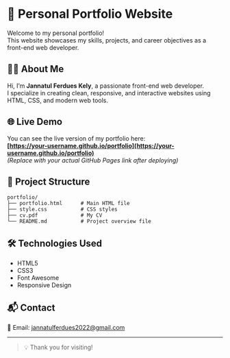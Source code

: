 # 💼 Personal Portfolio Website

Welcome to my personal portfolio!  
This website showcases my skills, projects, and career objectives as a front-end web developer.

## 👩‍💻 About Me

Hi, I’m **Jannatul Ferdues Kely**, a passionate front-end web developer.  
I specialize in creating clean, responsive, and interactive websites using HTML, CSS, and modern web tools.

## 🌐 Live Demo

You can see the live version of my portfolio here:  
**[https://your-username.github.io/portfolio](https://your-username.github.io/portfolio)**  
*(Replace with your actual GitHub Pages link after deploying)*

## 📁 Project Structure

```
portfolio/
├── portfolio.html      # Main HTML file
├── style.css           # CSS styles
├── cv.pdf              # My CV
└── README.md           # Project overview file

```

## 🛠️ Technologies Used

- HTML5  
- CSS3  
- Font Awesome  
- Responsive Design

## 📬 Contact

📧 Email: [jannatulferdues2022@gmail.com](mailto:jannatulferdues2022@gmail.com)

---

> 💡 Thank you for visiting!
